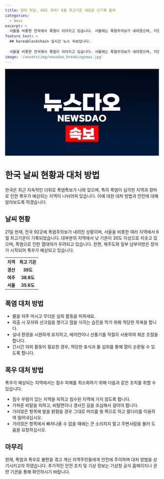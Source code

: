 ```yaml
---
title: 장마 첫날, 40도 육박! 6월 최고기온 새로운 신기록 돌파
categories:
  - News
excerpt: >
  서울을 비롯한 전국에서 폭염이 이어지고 있습니다. 서울에는 폭염주의보가 내려졌으며, 지열로 인해 지면 온도가 43도까지 치솟았습니다. 대부분 지역에서 6월 최고기온을 기록했는데, 22일부터는 장마가 시작되겠으나 중부지방은 무더위가 계속될 전망입니다. 이에 대한 대책이 필요해 보입니다.
feature_text: >
  ## koreablockchain 실시간 뉴스 속보입니다.

  서울을 비롯한 전국에서 폭염이 이어지고 있습니다. 서울에는 폭염주의보가 내려졌으며, 지열로 인해 지면 온도가 43도까지 치솟았습니다. 대부분 지역에서 6월 최고기온을 기록했는데, 22일부터는 장마가 시작되겠으나 중부지방은 무더위가 계속될 전망입니다. 이에 대한 대책이 필요해 보입니다.
image: '/assets/img/newsdao_breakingnews.jpg'
---
```


<p><img src="/assets/img/newsdao_breakingnews.jpg" alt="koreablockchain 속보" /></p>

<h1>한국 날씨 현황과 대처 방법</h1>

<p data-ke-size="size16">한국은 최근 지속적인 더위로 폭염특보가 나와 있으며, 특히 폭염이 심각한 지역과 장마로 인한 폭우가 예상되는 지역이 나뉘어져 있습니다. 이에 대한 대처 방법과 안전에 대해 알아보도록 하겠습니다.</p>

<h2 data-ke-size="size26">날씨 현황</h2>

<p data-ke-size="size16">21일 현재, 전국 92곳에 폭염주의보가 내려진 상황이며, 서울을 비롯한 여러 지역에서 6월 최고기온이 기록되었습니다. 대부분의 지역에서 낮 기온이 30도 이상으로 치솟고 있으며, 폭염으로 인한 열대야가 우려되고 있습니다. 한편, 제주도와 일부 남부지방은 장마가 시작되어 폭우가 예상되고 있습니다.</p>

<table>
  <tr>
    <th>지역</th>
    <th>최고 기온</th>
  </tr>
  <tr>
    <td style="text-align: center; height: 17px;"><b>경산</b></td>
    <td style="text-align: center; height: 17px;"><b>39도</b></td>
  </tr>
  <tr>
    <td style="text-align: center; height: 17px;"><b>여주</b></td>
    <td style="text-align: center; height: 17px;"><b>38.8도</b></td>
  </tr>
  <tr>
    <td style="text-align: center; height: 17px;"><b>서울</b></td>
    <td style="text-align: center; height: 17px;"><b>35.6도</b></td>
  </tr>
</table>

<h2 data-ke-size="size26">폭염 대처 방법</h2>

<ul>
<li>물을 자주 마시고 무더운 실외 활동을 피하세요.</li>
<li>외출 시 모자와 선크림을 챙기고 땀을 식히는 습진을 막기 위해 적당한 목욕을 합니다. </li>
<li>실내 환경을 시원하게 유지하고, 에어컨이나 선풍기를 적절히 사용하여 체온 조절을 합니다.</li>
<li>긴시간 야외 활동이 필요한 경우, 적당한 휴식과 물 섭취를 통해 열이 순환될 수 있도록 합니다.</li>
</ul>

<h2 data-ke-size="size26">폭우 대처 방법</h2>

<p data-ke-size="size16">폭우가 예상되는 지역에서는 침수 피해를 최소화하기 위해 다음과 같은 조치를 취할 수 있습니다.</p>

<ul>
<li>침수 우렴이 있는 지역을 피하고 침수된 지역에 가지 않도록 합니다.</li>
<li>가파른 비탈을 피하고, 비탈면이나 경사진 길을 조심해서 걸어야 합니다.</li>
<li>가라앉은 항목에 발을 밝혔을 경우 그대로 머리를 윗 쪽으로 하고 팔다리를 이용하여 밀어내십시오. </li>
<li>가라앉은 항목에서 빠져나올 수 없을 때에는 큰 소리치지 말고 주변사람을 불러 도움을 요청하십시오.</li>
</ul>

<h2 data-ke-size="size26">마무리</h2>

<p data-ke-size="size16">현재, 폭염과 폭우로 불편을 겪고 계신 지역주민들에게 안전에 주의하며 대처 방법을 상기시키고자 하였습니다. 추가적인 안전 조치 및 기상 정보는 기상청 공식 홈페이지나 관련 기관을 통해 확인하시기 바랍니다.</p>

